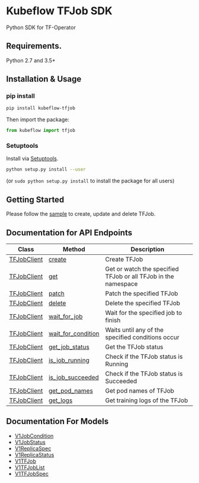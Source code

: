 # Kubeflow TFJob SDK
Python SDK for TF-Operator

## Requirements.

Python 2.7 and 3.5+

## Installation & Usage
### pip install

```sh
pip install kubeflow-tfjob
```

Then import the package:
```python
from kubeflow import tfjob 
```

### Setuptools

Install via [Setuptools](http://pypi.python.org/pypi/setuptools).

```sh
python setup.py install --user
```
(or `sudo python setup.py install` to install the package for all users)


## Getting Started

Please follow the [sample](examples/kubeflow-tfjob-sdk.ipynb) to create, update and delete TFJob.

## Documentation for API Endpoints

Class | Method | Description
------------ | -------------  | -------------
[TFJobClient](docs/TFJobClient.md) | [create](docs/TFJobClient.md#create) | Create TFJob|
[TFJobClient](docs/TFJobClient.md) | [get](docs/TFJobClient.md#get)    | Get or watch the specified TFJob or all TFJob in the namespace |
[TFJobClient](docs/TFJobClient.md) | [patch](docs/TFJobClient.md#patch)  | Patch the specified TFJob|
[TFJobClient](docs/TFJobClient.md) | [delete](docs/TFJobClient.md#delete) | Delete the specified TFJob |
[TFJobClient](docs/TFJobClient.md) | [wait_for_job](docs/TFJobClient.md#wait_for_job) | Wait for the specified job to finish |
[TFJobClient](docs/TFJobClient.md) | [wait_for_condition](docs/TFJobClient.md#wait_for_condition) | Waits until any of the specified conditions occur |
[TFJobClient](docs/TFJobClient.md) | [get_job_status](docs/TFJobClient.md#get_job_status) | Get the TFJob status|
[TFJobClient](docs/TFJobClient.md) | [is_job_running](docs/TFJobClient.md#is_job_running) | Check if the TFJob status is Running |
[TFJobClient](docs/TFJobClient.md) | [is_job_succeeded](docs/TFJobClient.md#is_job_succeeded) | Check if the TFJob status is Succeeded |
[TFJobClient](docs/TFJobClient.md) | [get_pod_names](docs/TFJobClient.md#get_pod_names) | Get pod names of TFJob |
[TFJobClient](docs/TFJobClient.md) | [get_logs](docs/TFJobClient.md#get_logs) | Get training logs of the TFJob |

## Documentation For Models

 - [V1JobCondition](docs/V1JobCondition.md)
 - [V1JobStatus](docs/V1JobStatus.md)
 - [V1ReplicaSpec](docs/V1ReplicaSpec.md)
 - [V1ReplicaStatus](docs/V1ReplicaStatus.md)
 - [V1TFJob](docs/V1TFJob.md)
 - [V1TFJobList](docs/V1TFJobList.md)
 - [V1TFJobSpec](docs/V1TFJobSpec.md)

